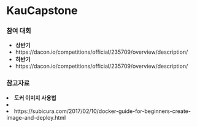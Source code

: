 # KauCapstone

### 참여 대회 
<ul> 
  <li> <strong> 상반기 </strong>
  <li> https://dacon.io/competitions/official/235709/overview/description/ </li>
  <li> <strong> 하반기 </strong></li>
    <li> https://dacon.io/competitions/official/235709/overview/description/ </li>
</ul>


### 참고자료 ###
  <li> <strong>도커 이미지 사용법   </strong><li>
  <li> https://subicura.com/2017/02/10/docker-guide-for-beginners-create-image-and-deploy.html </li>
